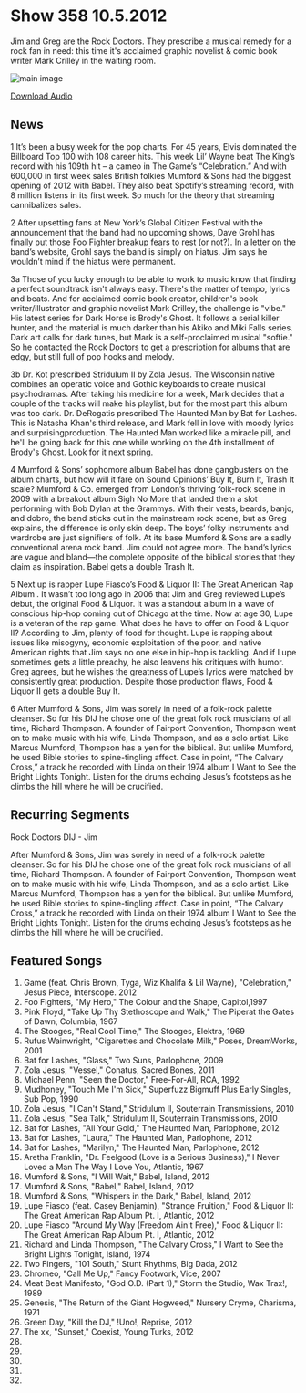 # Show 358 10.5.2012
Jim and Greg are the Rock Doctors. They prescribe a musical remedy for a rock fan in need: this time it's acclaimed graphic novelist & comic book writer Mark Crilley in the waiting room.

![main image](http://www.soundopinions.org/images/rockdoctor.jpg)

[Download Audio](http://audio.soundopinions.org/streams/2012/10/so_20121005.m3u)

## News
1 It’s been a busy week for the pop charts. For 45 years, Elvis dominated the Billboard Top 100 with 108 career hits. This week Lil’ Wayne beat The King’s record with his 109th hit – a cameo in The Game’s “Celebration.” And with 600,000 in first week sales British folkies Mumford & Sons had the biggest opening of 2012 with Babel. They also beat Spotify’s streaming record, with 8 million listens in its first week. So much for the theory that streaming cannibalizes sales.

2 After upsetting fans at New York’s Global Citizen Festival with the announcement that the band had no upcoming shows, Dave Grohl has finally put those Foo Fighter breakup fears to rest (or not?). In a letter on the band’s website, Grohl says the band is simply on hiatus. Jim says he wouldn’t mind if the hiatus were permanent.

3a Those of you lucky enough to be able to work to music know that finding a perfect soundtrack isn't always easy. There's the matter of tempo, lyrics and beats. And for acclaimed comic book creator, children's book writer/illustrator and graphic novelist Mark Crilley, the challenge is "vibe." His latest series for Dark Horse is Brody's Ghost. It follows a serial killer hunter, and the material is much darker than his Akiko and Miki Falls series. Dark art calls for dark tunes, but Mark is a self-proclaimed musical "softie." So he contacted the Rock Doctors to get a prescription for albums that are edgy, but still full of pop hooks and melody.

3b Dr. Kot prescribed Stridulum II by Zola Jesus. The Wisconsin native combines an operatic voice and Gothic keyboards to create musical psychodramas. After taking his medicine for a week, Mark decides that a couple of the tracks will make his playlist, but for the most part this album was too dark. Dr. DeRogatis prescribed The Haunted Man by Bat for Lashes. This is Natasha Khan's third release, and Mark fell in love with moody lyrics and surprisingproduction. The Haunted Man worked like a miracle pill, and he'll be going back for this one while working on the 4th installment of Brody's Ghost. Look for it next spring.

4 Mumford & Sons’ sophomore album Babel has done gangbusters on the album charts, but how will it fare on Sound Opinions’ Buy It, Burn It, Trash It scale? Mumford & Co. emerged from London’s thriving folk-rock scene in 2009 with a breakout album Sigh No More that landed them a slot performing with Bob Dylan at the Grammys. With their vests, beards, banjo, and dobro, the band sticks out in the mainstream rock scene, but as Greg explains, the difference is only skin deep. The boys’ folky instruments and wardrobe are just signifiers of folk. At its base Mumford & Sons are a sadly conventional arena rock band. Jim could not agree more. The band’s lyrics are vague and bland—the complete opposite of the biblical stories that they claim as inspiration. Babel gets a double Trash It.

5 Next up is rapper Lupe Fiasco’s Food & Liquor II: The Great American Rap Album . It wasn’t too long ago in 2006 that Jim and Greg reviewed Lupe’s debut, the original Food & Liquor.
 It was a standout album in a wave of conscious hip-hop coming out of Chicago at the time. Now at age 30, Lupe is a veteran of the rap game. What does he have to offer on Food & Liquor II? According to Jim, plenty of food for thought. Lupe is rapping about issues like misogyny, economic exploitation of the poor, and native American rights that Jim says no one else in hip-hop is tackling. And if Lupe sometimes gets a little preachy, he also leavens his critiques with humor. Greg agrees, but he wishes the greatness of Lupe’s lyrics were matched by consistently great production. Despite those production flaws, Food & Liquor II gets a double Buy It.

6 After Mumford & Sons, Jim was sorely in need of a folk-rock palette cleanser. So for his DIJ he chose one of the great folk rock musicians of all time, Richard Thompson. A founder of Fairport Convention, Thompson went on to make music with his wife, Linda Thompson, and as a solo artist. Like Marcus Mumford, Thompson has a yen for the biblical. But unlike Mumford, he used Bible stories to spine-tingling affect. Case in point, “The Calvary Cross,” a track he recorded with Linda on their 1974 album I Want to See the Bright Lights Tonight. Listen for the drums echoing Jesus’s footsteps as he climbs the hill where he will be crucified.

## Recurring Segments
Rock Doctors
DIJ - Jim

After Mumford & Sons, Jim was sorely in need of a folk-rock palette cleanser. So for his DIJ he chose one of the great folk rock musicians of all time, Richard Thompson. A founder of Fairport Convention, Thompson went on to make music with his wife, Linda Thompson, and as a solo artist. Like Marcus Mumford, Thompson has a yen for the biblical. But unlike Mumford, he used Bible stories to spine-tingling affect. Case in point, “The Calvary Cross,” a track he recorded with Linda on their 1974 album I Want to See the Bright Lights Tonight. Listen for the drums echoing Jesus’s footsteps as he climbs the hill where he will be crucified.

## Featured Songs
1. Game (feat. Chris Brown, Tyga, Wiz Khalifa & Lil Wayne), "Celebration," Jesus Piece, Interscope. 2012
2. Foo Fighters, "My Hero," The Colour and the Shape, Capitol,1997
3. Pink Floyd, "Take Up Thy Stethoscope and Walk," The Piperat the Gates of Dawn, Columbia, 1967
4. The Stooges, "Real Cool Time," The Stooges, Elektra, 1969
5. Rufus Wainwright, "Cigarettes and Chocolate Milk," Poses, DreamWorks, 2001
6. Bat for Lashes, "Glass," Two Suns, Parlophone, 2009
7. Zola Jesus, "Vessel," Conatus, Sacred Bones, 2011
8. Michael Penn, "Seen the Doctor," Free-For-All, RCA, 1992
9. Mudhoney, "Touch Me I'm Sick," Superfuzz Bigmuff Plus Early Singles, Sub Pop, 1990
10. Zola Jesus, "I Can't Stand," Stridulum II, Souterrain Transmissions, 2010
11. Zola Jesus, "Sea Talk," Stridulum II, Souterrain Transmissions, 2010
12. Bat for Lashes, "All Your Gold," The Haunted Man, Parlophone, 2012
13. Bat for Lashes, "Laura," The Haunted Man, Parlophone, 2012
14. Bat for Lashes, "Marilyn," The Haunted Man, Parlophone, 2012
15. Aretha Franklin, "Dr. Feelgood (Love is a Serious Business)," I Never Loved a Man The Way I Love You, Atlantic, 1967
16. Mumford & Sons, "I Will Wait," Babel, Island, 2012
17. Mumford & Sons, "Babel," Babel, Island, 2012
18. Mumford & Sons, "Whispers in the Dark," Babel, Island, 2012
19. Lupe Fiasco (feat. Casey Benjamin), "Strange Fruition," Food & Liquor II: The Great American Rap Album Pt. I, Atlantic, 2012
20. Lupe Fiasco "Around My Way (Freedom Ain't Free)," Food & Liquor II: The Great American Rap Album Pt. I, Atlantic, 2012
21. Richard and Linda Thompson, "The Calvary Cross," I Want to See the Bright Lights Tonight, Island, 1974
22. Two Fingers, "101 South," Stunt Rhythms, Big Dada, 2012
23. Chromeo, "Call Me Up," Fancy Footwork, Vice, 2007
24. Meat Beat Manifesto, "God O.D. (Part 1)," Storm the Studio, Wax Trax!, 1989
25. Genesis, "The Return of the Giant Hogweed," Nursery Cryme, Charisma, 1971
26. Green Day, "Kill the DJ," !Uno!, Reprise, 2012
27. The xx, "Sunset," Coexist, Young Turks, 2012
28. 
29. 
30. 
31. 
32. 

